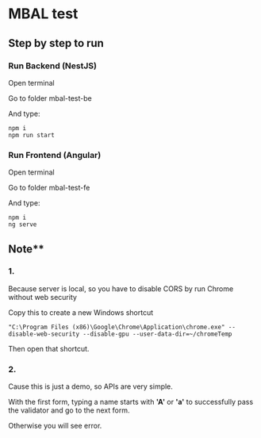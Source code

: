 # MBAL test
## Step by step to run
### Run Backend (NestJS)
Open terminal

Go to folder mbal-test-be

And type:
```
npm i
npm run start
```
### Run Frontend (Angular)
Open terminal

Go to folder mbal-test-fe

And type:
```
npm i
ng serve
```
## Note**
### 1.
Because server is local, so you have to disable CORS by run Chrome without web security

Copy this to create a new Windows shortcut
```
"C:\Program Files (x86)\Google\Chrome\Application\chrome.exe" --disable-web-security --disable-gpu --user-data-dir=~/chromeTemp
```
Then open that shortcut.
### 2.
Cause this is just a demo, so APIs are very simple.

With the first form, typing a name starts with **'A'** or **'a'** to successfully pass the validator and go to the next form.

Otherwise you will see error.
